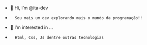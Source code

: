 - 👋 Hi, I’m @ita-dev
-       Sou mais um dev explorando mais o mundo da programação!!
- 👀 I’m interested in ...
-       Html, Css, Js dentre outras tecnologias

<!---
ita-dev/ita-dev is a ✨ special ✨ repository because its `README.md` (this file) appears on your GitHub profile.
You can click the Preview link to take a look at your changes.
--->
